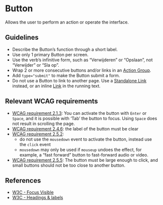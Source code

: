 <!-- @license CC0-1.0 -->

# Button

Allows the user to perform an action or operate the interface.

## Guidelines

- Describe the Button’s function through a short label.
- Use only 1 primary Button per screen.
- Use the verb’s infinitive form, such as “Verwijderen” or “Opslaan”, not “Verwijder” or “Sla op”.
- Wrap 2 or more consecutive buttons and/or links in an [Action Group](https://designsystem.amsterdam/?path=/docs/components-layout-action-group--docs).
- Add `type="submit"` to make the Button submit a form.
- Do not use a Button to link to another page.
  Use a [Standalone Link](https://designsystem.amsterdam/?path=/docs/components-navigation-standalone-link--docs) instead, or an inline [Link](https://designsystem.amsterdam/?path=/docs/components-navigation-link--docs) in the running text.

## Relevant WCAG requirements

- [WCAG requirement 2.1.3](https://www.w3.org/TR/WCAG21/#keyboard-no-exception):
  You can activate the button with `Enter` or `Space`, and it is possible with ‘Tab’ the button to focus.
  Using `Space` does not result in scrolling the page.
- [WCAG requirement 2.4.6](https://www.w3.org/TR/WCAG21/#headings-and-labels): the label of the button must be clear
- [WCAG requirement 2.5.2](https://www.w3.org/TR/WCAG21/#pointer-cancellation):
  - do not use the `mousedown` event to activate the button, instead use the `click` event
  - `mousedown` may only be used if `mouseup` undoes the effect, for example, a “fast forward” button to fast-forward audio or video.
- [WCAG requirement 2.5.5](https://www.w3.org/TR/WCAG21/#target-size): The button must be large enough to click, and small buttons should not be too close to another button.

## References

- [W3C - Focus Visible](https://www.w3.org/WAI/WCAG21/Understanding/focus-visible.html)
- [W3C - Headings & labels](https://www.w3.org/TR/WCAG21/#headings-and-labels)
